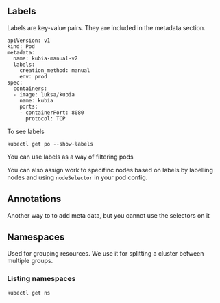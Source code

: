 ## Labels

Labels are key-value pairs. They are included in the metadata section.

```
apiVersion: v1
kind: Pod
metadata:
  name: kubia-manual-v2
  labels:
    creation_method: manual
    env: prod
spec:
  containers:
  - image: luksa/kubia
    name: kubia
    ports:
    - containerPort: 8080
      protocol: TCP
```

To see labels

`kubectl get po --show-labels`

You can use labels as a way of filtering pods

You can also assign work to specifinc nodes based on labels by labelling nodes and using `nodeSelector` in your pod config.

## Annotations
Another way to to add meta data, but you cannot use the selectors on it

## Namespaces

Used for grouping resources.
We use it for splitting a cluster between multiple groups.

### Listing namespaces

`kubectl get ns`
